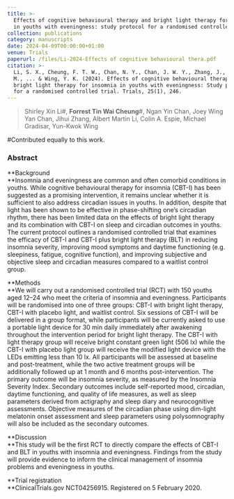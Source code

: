 ```yaml
---
title: >-
  Effects of cognitive behavioural therapy and bright light therapy for insomnia
  in youths with eveningness: study protocol for a randomised controlled trial
collection: publications
category: manuscripts
date: 2024-04-09T00:00:00+01:00
venue: Trials
paperurl: /files/Li-2024-Effects of cognitive behavioural thera.pdf
citation: >-
  Li, S. X., Cheung, F. T. W., Chan, N. Y., Chan, J. W. Y., Zhang, J., Li, A.
  M., ... & Wing, Y. K. (2024). Effects of cognitive behavioural therapy and
  bright light therapy for insomnia in youths with eveningness: Study protocol
  for a randomised controlled trial. Trials, 25(1), 246.
---
```

> Shirley Xin Li#, **Forrest Tin Wai Cheung**\#, Ngan Yin Chan, Joey Wing Yan Chan, Jihui Zhang, Albert Martin Li, Colin A. Espie, Michael Gradisar, Yun-Kwok Wing

\#Contributed equally to this work.

### **Abstract**

**Background<br>**Insomnia and eveningness are common and often comorbid conditions in youths. While cognitive behavioural therapy for insomnia (CBT-I) has been suggested as a promising intervention, it remains unclear whether it is sufficient to also address circadian issues in youths. In addition, despite that light has been shown to be effective in phase-shifting one’s circadian rhythm, there has been limited data on the effects of bright light therapy and its combination with CBT-I on sleep and circadian outcomes in youths. The current protocol outlines a randomised controlled trial that examines the efficacy of CBT-I and CBT-I plus bright light therapy (BLT) in reducing insomnia severity, improving mood symptoms and daytime functioning (e.g. sleepiness, fatigue, cognitive function), and improving subjective and objective sleep and circadian measures compared to a waitlist control group.

**Methods<br>**We will carry out a randomised controlled trial (RCT) with 150 youths aged 12–24 who meet the criteria of insomnia and eveningness. Participants will be randomised into one of three groups: CBT-I with bright light therapy, CBT-I with placebo light, and waitlist control. Six sessions of CBT-I will be delivered in a group format, while participants will be currently asked to use a portable light device for 30 min daily immediately after awakening throughout the intervention period for bright light therapy. The CBT-I with light therapy group will receive bright constant green light (506 lx) while the CBT-I with placebo light group will receive the modified light device with the LEDs emitting less than 10 lx. All participants will be assessed at baseline and post-treatment, while the two active treatment groups will be additionally followed up at 1 month and 6 months post-intervention. The primary outcome will be insomnia severity, as measured by the Insomnia Severity Index. Secondary outcomes include self-reported mood, circadian, daytime functioning, and quality of life measures, as well as sleep parameters derived from actigraphy and sleep diary and neurocognitive assessments. Objective measures of the circadian phase using dim-light melatonin onset assessment and sleep parameters using polysomnography will also be included as the secondary outcomes.

**Discussion<br>**This study will be the first RCT to directly compare the effects of CBT-I and BLT in youths with insomnia and eveningness. Findings from the study will provide evidence to inform the clinical management of insomnia problems and eveningness in youths.

**Trial registration<br>**ClinicalTrials.gov NCT04256915. Registered on 5 February 2020.